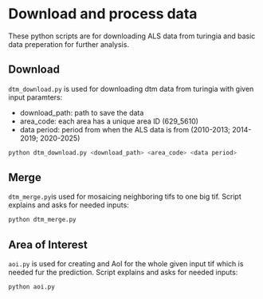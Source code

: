 # Download and process data

These python scripts are for downloading ALS data from turingia and basic data preperation for further analysis.

## Download 

`dtm_download.py` is used for downloading dtm data from turingia with given input paramters:
- download_path: path to save the data
- area_code: each area has a unique area ID (629_5610)
- data period: period from when the ALS data is from (2010-2013; 2014-2019; 2020-2025)

```bash
python dtm_download.py <download_path> <area_code> <data period>
```

## Merge

`dtm_merge.py`is used for mosaicing neighboring tifs to one big tif. Script explains and asks for needed inputs:

```bash
python dtm_merge.py
```

## Area of Interest

`aoi.py` is used for creating and AoI for the whole given input tif which is needed fur the prediction. Script explains and asks for needed inputs:

```bash
python aoi.py
```


